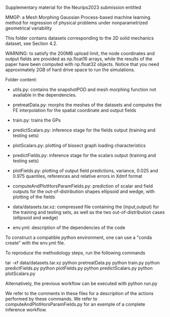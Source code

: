 Supplementary material for the Neurips2023 submission entitled

MMGP: a Mesh Morphing Gaussian Process-based machine learning method for regression of physical problems under nonparametrized geometrical variability

This folder contains datasets corresponding to the 2D solid mechanics dataset, see Section 4.2.

WARNING: to satisfy the 200MB upload limit, the node coordinates and output fields are provided as np.float16 arrays, while the results of the paper have been computed with np.float32 objects. Notice that you need approximately 2GB of hard drive space to run the simulations.

Folder content:

- utils.py: contains the snapshotPOD and mesh morphing function not available in the dependencies.

- pretreatData.py: morphs the meshes of the datasets and computes the FE interpolation for the spatial coordinate and output fields
- train.py: trains the GPs
- predictScalars.py: inference stage for the fields output (training and testing sets)
- plotScalars.py: plotting of bissect graph loading characteristics
- predictFields.py: inference stage for the scalars output (training and testing sets)
- plotFields.py: plotting of output field predictions, variance, 0.025 and 0.975 quantiles, references and relative errors in Xdmf format
- computeAndPlotHorsParamFields.py: prediction of scalar and field outputs for the out-of-distribution shapes ellipsoid and wedge, with plotting of the fields

- data/datasets.tar.xz: compressed file containing the (input,output) for the training and testing sets, as well as the two out-of-distribution cases (ellipsoid and wedge)
- env.yml: description of the dependencies of the code

To construct a compatible python environment, one can use a "conda create" with the env.yml file.

To reproduce the methodology steps, run the following commands

tar -xf data/datasets.tar.xz
python pretreatData.py
python train.py
python predictFields.py
python plotFields.py
python predictScalars.py
python plotScalars.py

Alternatively, the previous workflow can be executed with
python run.py

We refer to the comments in these files for a description of the actions performed by these commands.
We refer to computeAndPlotHorsParamFields.py for an exemple of a complete inference workflow.